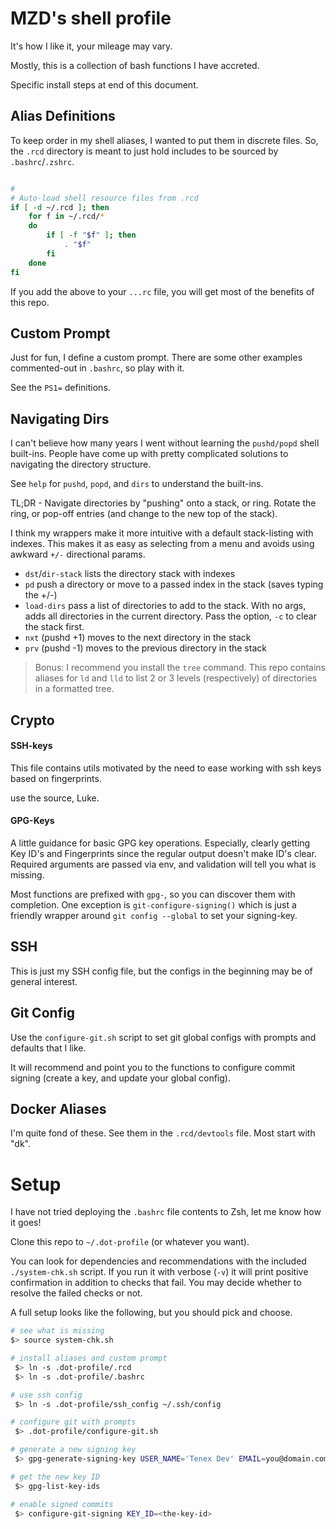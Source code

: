 # MZD's shell profile

It's how I like it, your mileage may vary.

Mostly, this is a collection of bash functions I have accreted. 

Specific install steps at end of this document.

## Alias Definitions

To keep order in my shell aliases, I wanted to put them in discrete files. So, the `.rcd` directory is meant to just hold includes to be sourced by `.bashrc`/`.zshrc`.

```bash

#
# Auto-load shell resource files from .rcd
if [ -d ~/.rcd ]; then
	for f in ~/.rcd/*
	do
		if [ -f "$f" ]; then
			. "$f"
		fi
	done
fi
```

If you add the above to your `...rc` file, you will get most of the benefits of this repo.

## Custom Prompt

Just for fun, I define a custom prompt. There are some other examples commented-out in `.bashrc`, so play with it.

See the `PS1=` definitions.

## Navigating Dirs

I can't believe how many years I went without learning the `pushd/popd` shell built-ins. People have come up with pretty complicated solutions to navigating the directory structure.

See `help` for `pushd`, `popd`, and `dirs` to understand the built-ins. 

TL;DR - Navigate directories by "pushing" onto a stack, or ring. Rotate the ring, or pop-off entries (and change to the new top of the stack).

I think my wrappers make it more intuitive with a default stack-listing with indexes. This makes it as easy as selecting from a menu and avoids using awkward `+/-` directional params.

* `dst`/`dir-stack` lists the directory stack with indexes
* `pd` push a directory or move to a passed index in the stack (saves typing the +/-)
* `load-dirs` pass a list of directories to add to the stack. With no args, adds all directories in the current directory. Pass the option, `-c` to clear the stack first.
* `nxt` (pushd +1) moves to the next directory in the stack
* `prv` (pushd -1) moves to the previous directory in the stack

> Bonus: I recommend you install the `tree` command. This repo contains aliases for `ld` and `lld` to list 2 or 3 levels (respectively) of directories in a formatted tree.

## Crypto

#### SSH-keys

This file contains utils motivated by the need to ease working with ssh keys based on fingerprints.

use the source, Luke.

#### GPG-Keys

A little guidance for basic GPG key operations. Especially, clearly getting Key ID's and Fingerprints since the regular output doesn't make ID's clear. Required arguments are passed via env, and validation will tell you what is missing. 

Most functions are prefixed with `gpg-`, so you can discover them with completion. One exception is `git-configure-signing()` which is just a friendly wrapper around `git config --global` to set your signing-key.

## SSH

This is just my SSH config file, but the configs in the beginning may be of general interest.

## Git Config

Use the `configure-git.sh` script to set git global configs with prompts and defaults that I like.

It will recommend and point you to the functions to configure commit signing (create a key, and update your global config).

## Docker Aliases

I'm quite fond of these. See them in the `.rcd/devtools` file. Most start with "dk".

# Setup

I have not tried deploying the `.bashrc` file contents to Zsh, let me know how it goes! 

Clone this repo to `~/.dot-profile` (or whatever you want).

You can look for dependencies and recommendations with the included `./system-chk.sh` script. If you run it with verbose (`-v`) it will print positive confirmation in addition to checks that fail. You may decide whether to resolve the failed checks or not.

A full setup looks like the following, but you should pick and choose.

```bash
# see what is missing
$> source system-chk.sh

# install aliases and custom prompt
 $> ln -s .dot-profile/.rcd
 $> ln -s .dot-profile/.bashrc

# use ssh config
 $> ln -s .dot-profile/ssh_config ~/.ssh/config

# configure git with prompts
 $> .dot-profile/configure-git.sh

# generate a new signing key
 $> gpg-generate-signing-key USER_NAME='Tenex Dev' EMAIL=you@domain.com

# get the new key ID
 $> gpg-list-key-ids

# enable signed commits
 $> configure-git-signing KEY_ID=<the-key-id> 
```
